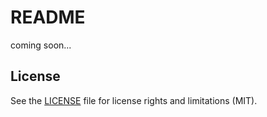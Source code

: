 # README

coming soon...


## License

See the [LICENSE](LICENSE.md) file for license rights and limitations (MIT).
